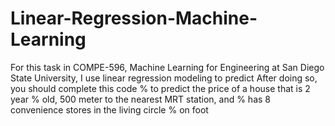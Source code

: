 # Linear-Regression-Machine-Learning
For this task in COMPE-596, Machine Learning for Engineering at San Diego State University, I use linear regression modeling to predict After doing so, you should complete this code  %               to predict the price of a house that is 2 year  %               old, 500 meter to the nearest MRT station, and  %               has 8 convenience stores in the living circle  %               on foot
